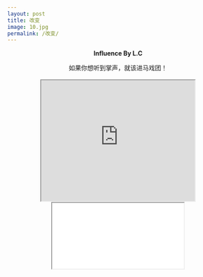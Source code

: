 ```yaml
---
layout: post
title: 改变
image: 10.jpg
permalink: /改变/
---
```


**<center> Influence By L.C </center>**

<iframe src="/vedio/rainbow.mp3" allow="autoplay" style="display:none" id="iframeAudio"></iframe>

<center>如果你想听到掌声，就该进马戏团！</center>
  
<br>

<center>
<iframe src="https://drive.google.com/viewerng/
viewer?embedded=true&url=https://github.com/banklz/banklz.github.io/raw/master/vedio/%E4%B8%AD%E5%9B%BDK12%E5%9C%A8%E7%BA%BF%E6%95%99%E8%82%B2%E5%B8%82%E5%9C%BA%E8%B0%83%E7%A0%94%20%E5%8F%8A%E7%94%A8%E6%88%B7%E6%B6%88%E8%B4%B9%E8%A1%8C%E4%B8%BA%E6%8A%A5%E5%91%8A.pdf" width="350" height="275">
<object data="/vedio/中国K12在线教育市场调研 及用户消费行为报告.pdf" width="100%" height="100%" type="application/pdf"></object>
</iframe>

<br>

<center>
<iframe src="/vedio/中国K12在线教育市场调研 及用户消费行为报告.pdf" type="application/pdf">
<object data="/vedio/中国K12在线教育市场调研 及用户消费行为报告.pdf" width="330" height="270" type="application/pdf"></object>
</iframe>

<object data="/vedio/中国K12在线教育市场调研 及用户消费行为报告.pdf" width="100%" height="100%" type="application/pdf"></object>


